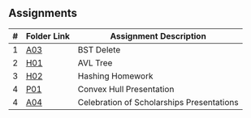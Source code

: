 ## Assignments

|  #  | Folder Link | Assignment Description |
| :-: | ----------- | ---------------------- |
|  1  | [A03](./A03)      | BST Delete     |
|  2  | [H01](./H01)      | AVL Tree     |
|  3  | [H02](./H02)      | Hashing Homework    |
|  4  | [P01](./P01)      | Convex Hull Presentation   |
|  4  | [A04](./A04)      | Celebration of Scholarships Presentations   |


